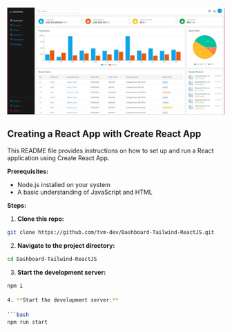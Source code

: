 <p aligh="center">
<img src="./src//lib/images/dash.jpg">
</p>

## Creating a React App with Create React App

This README file provides instructions on how to set up and run a React application using Create React App.

**Prerequisites:**

* Node.js installed on your system
* A basic understanding of JavaScript and HTML

**Steps:**

1. **Clone this repo:**

```bash
git clone https://github.com/tvm-dev/Dashboard-Tailwind-ReactJS.git
```

2. **Navigate to the project directory:**

```bash
cd Dashboard-Tailwind-ReactJS
```

3. **Start the development server:**

```bash
npm i

4. **Start the development server:**

```bash
npm run start
```

